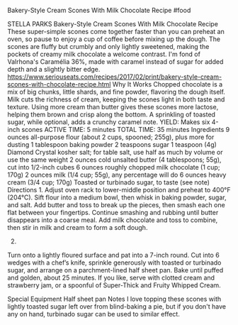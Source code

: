 Bakery-Style Cream Scones With Milk Chocolate Recipe
#food 

STELLA PARKS
Bakery-Style Cream Scones With Milk Chocolate Recipe
These super-simple scones come together faster than you can preheat an oven, so pause to enjoy a cup of coffee before mixing up the dough. The scones are fluffy but crumbly and only lightly sweetened, making the pockets of creamy milk chocolate a welcome contrast. I'm fond of Valrhona's Caramélia 36%, made with caramel instead of sugar for added depth and a slightly bitter edge.
https://www.seriouseats.com/recipes/2017/02/print/bakery-style-cream-scones-with-chocolate-recipe.html
Why It Works
Chopped chocolate is a mix of big chunks, little shards, and fine powder, flavoring the dough itself.
Milk cuts the richness of cream, keeping the scones light in both taste and texture.
Using more cream than butter gives these scones more lactose, helping them brown and crisp along the bottom.
A sprinkling of toasted sugar, while optional, adds a crunchy caramel note.
YIELD:
Makes six 4-inch scones
ACTIVE TIME:
5 minutes
TOTAL TIME:
35 minutes
Ingredients
9 ounces all-purpose flour (about 2 cups, spooned; 255g), plus more for dusting
1 tablespoon baking powder
2 teaspoons sugar
1 teaspoon (4g) Diamond Crystal kosher salt; for table salt, use half as much by volume or use the same weight
2 ounces cold unsalted butter (4 tablespoons; 55g), cut into 1/2-inch cubes
6 ounces roughly chopped milk chocolate (1 cup; 170g)
2 ounces milk (1/4 cup; 55g), any percentage will do
6 ounces heavy cream (3/4 cup; 170g)
Toasted or turbinado sugar, to taste (see note)
Directions
1.
Adjust oven rack to lower-middle position and preheat to 400°F (204°C). Sift flour into a medium bowl, then whisk in baking powder, sugar, and salt. Add butter and toss to break up the pieces, then smash each one flat between your fingertips. Continue smashing and rubbing until butter disappears into a coarse meal. Add milk chocolate and toss to combine, then stir in milk and cream to form a soft dough.

2.
Turn onto a lightly floured surface and pat into a 7-inch round. Cut into 6 wedges with a chef’s knife, sprinkle generously with toasted or turbinado sugar, and arrange on a parchment-lined half sheet pan. Bake until puffed and golden, about 25 minutes. If you like, serve with clotted cream and strawberry jam, or a spoonful of Super-Thick and Fruity Whipped Cream.

Special Equipment
Half sheet pan
Notes
I love topping these scones with lightly toasted sugar left over from blind-baking a pie, but if you don't have any on hand, turbinado sugar can be used to similar effect.
